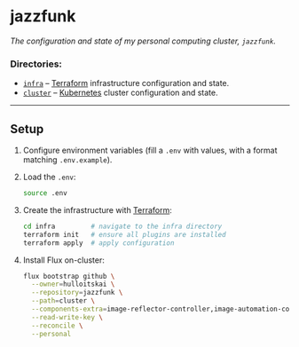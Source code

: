 # jazzfunk

_The configuration and state of my personal computing cluster, `jazzfunk`._

### Directories:

- [`infra`](./infra) – [Terraform](https://www.terraform.io) infrastructure
  configuration and state.
- [`cluster`](./cluster) – [Kubernetes](https://kubernetes.io) cluster configuration and state.

---

## Setup

1.  Configure environment variables (fill a `.env` with values, with a format
    matching `.env.example`).

2.  Load the `.env`:

    ```bash
    source .env
    ```

3.  Create the infrastructure with [Terraform](https://www.terraform.io):

    ```bash
    cd infra         # navigate to the infra directory
    terraform init   # ensure all plugins are installed
    terraform apply  # apply configuration
    ```

4.  Install Flux on-cluster:
    ```bash
    flux bootstrap github \
      --owner=hulloitskai \
      --repository=jazzfunk \
      --path=cluster \
      --components-extra=image-reflector-controller,image-automation-controller \
      --read-write-key \
      --reconcile \
      --personal
    ```
